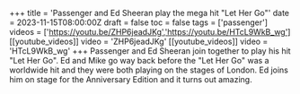 +++
title = 'Passenger and Ed Sheeran play the mega hit "Let Her Go"'
date = 2023-11-15T08:00:00Z
draft = false
toc = false
tags = ['passenger']
videos = ['https://youtu.be/ZHP6jeadJKg','https://youtu.be/HTcL9WkB_wg']
[[youtube_videos]]
video = 'ZHP6jeadJKg'
[[youtube_videos]]
video = 'HTcL9WkB_wg'
+++
Passenger and Ed Sheeran join together to play his hit "Let Her Go". Ed and Mike go way back before the "Let Her Go" was a worldwide hit and they were both playing on the stages of London. Ed joins him on stage for the Anniversary Edition and it turns out amazing.
